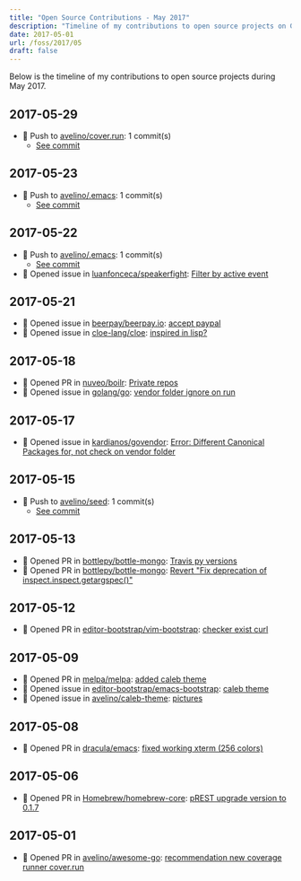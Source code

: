 ```yaml
---
title: "Open Source Contributions - May 2017"
description: "Timeline of my contributions to open source projects on GitHub during May 2017."
date: 2017-05-01
url: /foss/2017/05
draft: false
---
```


Below is the timeline of my contributions to open source projects during May 2017.

## 2017-05-29

- 🔨 Push to [avelino/cover.run](https://github.com/avelino/cover.run): 1 commit(s)
  - [See commit](https://github.com/avelino/cover.run/commits/main/?author=avelino&since=2017-05-29&until=2017-05-29)

## 2017-05-23

- 🔨 Push to [avelino/.emacs](https://github.com/avelino/.emacs): 1 commit(s)
  - [See commit](https://github.com/avelino/.emacs/commits/main/?author=avelino&since=2017-05-23&until=2017-05-23)

## 2017-05-22

- 🔨 Push to [avelino/.emacs](https://github.com/avelino/.emacs): 1 commit(s)
  - [See commit](https://github.com/avelino/.emacs/commits/main/?author=avelino&since=2017-05-22&until=2017-05-22)
- 🐛 Opened issue in [luanfonceca/speakerfight](https://github.com/luanfonceca/speakerfight): [Filter by active event](https://github.com/luanfonceca/speakerfight/issues/209)

## 2017-05-21

- 🐛 Opened issue in [beerpay/beerpay.io](https://github.com/beerpay/beerpay.io): [accept paypal](https://github.com/beerpay/beerpay.io/issues/28)
- 🐛 Opened issue in [cloe-lang/cloe](https://github.com/cloe-lang/cloe): [inspired in lisp?](https://github.com/cloe-lang/cloe/issues/35)

## 2017-05-18

- 🔀 Opened PR in [nuveo/boilr](https://github.com/nuveo/boilr): [Private repos](https://github.com/nuveo/boilr/pull/1)
- 🐛 Opened issue in [golang/go](https://github.com/golang/go): [vendor folder ignore on run](https://github.com/golang/go/issues/20406)

## 2017-05-17

- 🐛 Opened issue in [kardianos/govendor](https://github.com/kardianos/govendor): [Error: Different Canonical Packages for, not check on vendor folder](https://github.com/kardianos/govendor/issues/318)

## 2017-05-15

- 🔨 Push to [avelino/seed](https://github.com/avelino/seed): 1 commit(s)
  - [See commit](https://github.com/avelino/seed/commits/main/?author=avelino&since=2017-05-15&until=2017-05-15)

## 2017-05-13

- 🔀 Opened PR in [bottlepy/bottle-mongo](https://github.com/bottlepy/bottle-mongo): [Travis py versions](https://github.com/bottlepy/bottle-mongo/pull/8)
- 🔀 Opened PR in [bottlepy/bottle-mongo](https://github.com/bottlepy/bottle-mongo): [Revert "Fix deprecation of inspect.inspect.getargspec()"](https://github.com/bottlepy/bottle-mongo/pull/7)

## 2017-05-12

- 🔀 Opened PR in [editor-bootstrap/vim-bootstrap](https://github.com/editor-bootstrap/vim-bootstrap): [checker exist curl](https://github.com/editor-bootstrap/vim-bootstrap/pull/256)

## 2017-05-09

- 🔀 Opened PR in [melpa/melpa](https://github.com/melpa/melpa): [added caleb theme](https://github.com/melpa/melpa/pull/4748)
- 🐛 Opened issue in [editor-bootstrap/emacs-bootstrap](https://github.com/editor-bootstrap/emacs-bootstrap): [caleb theme](https://github.com/editor-bootstrap/emacs-bootstrap/issues/26)
- 🐛 Opened issue in [avelino/caleb-theme](https://github.com/avelino/caleb-theme): [pictures](https://github.com/avelino/caleb-theme/issues/1)

## 2017-05-08

- 🔀 Opened PR in [dracula/emacs](https://github.com/dracula/emacs): [fixed working xterm (256 colors)](https://github.com/dracula/emacs/pull/26)

## 2017-05-06

- 🔀 Opened PR in [Homebrew/homebrew-core](https://github.com/Homebrew/homebrew-core): [pREST upgrade version to 0.1.7](https://github.com/Homebrew/homebrew-core/pull/13292)

## 2017-05-01

- 🔀 Opened PR in [avelino/awesome-go](https://github.com/avelino/awesome-go): [recommendation new coverage runner cover.run](https://github.com/avelino/awesome-go/pull/1400)

